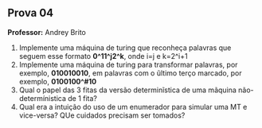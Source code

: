 ## Prova 04

**Professor:** Andrey Brito

1. Implemente uma máquina de turing que reconheça palavras que seguem esse formato **0^11^j2^k**, onde i=j e k=2^i+1
2. Implemente uma máquina de turing para transformar palavras, por exemplo, **010010010**, em palavras com o ũltimo terço marcado, por exemplo, **0100100^#10**
3. Qual o papel das 3 fitas da versão determinĩstica de uma mãquina não-determínistica de 1 fita?
4. Qual era a intuição do uso de um enumerador para simular uma MT e vice-versa? QUe cuidados precisam ser tomados?